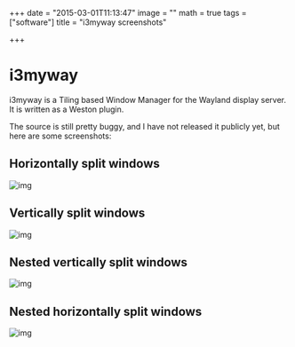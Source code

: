 +++
date = "2015-03-01T11:13:47"
image = ""
math = true
tags = ["software"]
title = "i3myway screenshots"

+++

# i3myway

i3myway is a Tiling based Window Manager for the Wayland display server. It is written as a Weston plugin.

The source is still pretty buggy, and I have not released it publicly yet, but here are some screenshots:

## Horizontally split windows

![img](//raw.githubusercontent.com/tjaartvdwalt/tjaartvdwalt.github.io/source/assets/i3myway/horizontal_split.jpg)

## Vertically split windows

![img](//raw.githubusercontent.com/tjaartvdwalt/tjaartvdwalt.github.io/source/assets/i3myway/vertical_split.jpg)

## Nested vertically split windows

![img](//raw.githubusercontent.com/tjaartvdwalt/tjaartvdwalt.github.io/source/assets/i3myway/nested_vertical.jpg)

## Nested horizontally split windows

![img](//raw.githubusercontent.com/tjaartvdwalt/tjaartvdwalt.github.io/source/assets/i3myway/nested_horizontal.jpg)
